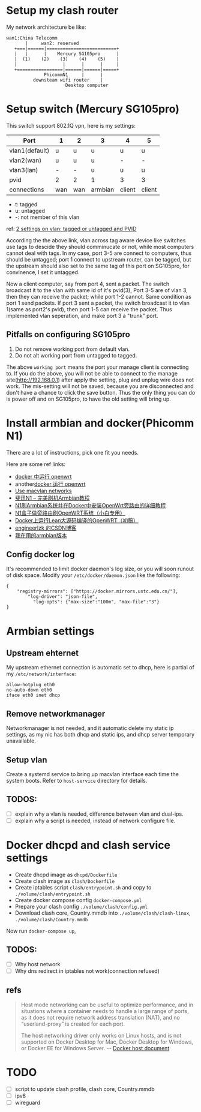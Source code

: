 # Setup my clash router #

My network architecture be like:
```
wan1:China Telecomm
       |     wan2: reserved
   +===|======|==========================+
   |   |      |    Mercury SG105pro      |
   |  (1)    (2)    (3)    (4)    (5)    |
   |                 |      |      |     |
   +=================|======|======|=====+
              PhicommN1     |      |
          downsteam wifi router    |
                      Desktop computer
```


# Setup switch (Mercury SG105pro)

This switch support 802.1Q vpn, here is my settings:

|  Port           | 1 | 2 | 3 | 4 | 5 |
|-----------------|---|---|---|---|---|
|  vlan1(default) | u | u | u | u | u |
|  vlan2(wan)     | u | u | u | - | - |
|  vlan3(lan)     | - | - | u | u | u |
|  pvid           | 2 | 2 | 1 | 3 | 3 |
|  connections    | wan | wan | armbian | client | client |

- t: tagged
- u: untagged
- -: not member of this vlan

ref: [2 settings on vlan: tagged or untagged and PVID](https://www.dell.com/community/Networking-General/Confused-about-PVID/m-p/2523824/highlight/true#M8746)

According the the above link, vlan across tag aware device like switches
use tags to descide they should comminucate or not, while most computers
cannot deal with tags. In my case, port 3-5 are connect to computers, 
thus should be untagged; port 1 connect to upstream router, can be tagged, 
but the upstream should also set to the same tag of this port on SG105pro,
for convinence, I set it untagged.

Now a client computer, say from port 4, sent a packet. The switch
broadcast it to the vlan with same id of it's pvid(3), Port 3-5 are of
vlan 3, then they can receive the packet; while port 1-2 cannot. Same
condition as port 1 send packets. If port 3 sent a packet, the switch
broadcast it to vlan 1(same as port2's pvid), then port 1-5 can receive
the packet. Thus implemented vlan seperation, and make port 3 a "trunk" port.

## Pitfalls on configuring SG105pro
1. Do not remove working port from default vlan.
2. Do not alt working port from untagged to tagged.

The above `working port` means the port your manage client is connecting
to. If you do the above, you will not be able to connect to the manage
site(http://192.168.0.1) after apply the setting, plug and unplug wire
does not work. The mis-setting will not be saved, because you are
disconnected and don't have a chance to click the save button. Thus the
only thing you can do is power off and on SG105pro, to have the old
setting will bring up.

# Install armbian and docker(Phicomm N1)

There are a lot of instructions, pick one fit you needs.

Here are some ref links:

- [docker 中运行 openwrt](https://github.com/lisaac/openwrt-in-docker)
- another[docker 运行 openwrt](https://github.com/luoqeng/OpenWrt-on-Docker)
- [Use macvlan networks](https://docs.docker.com/network/macvlan/)
- [斐讯N1 – 完美刷机Armbian教程](https://yuerblog.cc/2019/10/23/%e6%96%90%e8%ae%afn1-%e5%ae%8c%e7%be%8e%e5%88%b7%e6%9c%baarmbian%e6%95%99%e7%a8%8b/)
- [N1刷Armbian系统并在Docker中安装OpenWrt旁路由的详细教程](https://www.right.com.cn/forum/thread-1347921-1-1.html)
- [N1盒子做旁路由刷OpenWRT系统（小白专用）](https://www.cnblogs.com/neobuddy/p/n1-setup.html)
- [Docker上运行Lean大源码编译的OpenWRT（初稿）](https://openwrt.club/93.html)
- [engineerlzk 的CSDN博客](https://me.csdn.net/engineerlzk)
- [我在用的armbian版本](https://github.com/kuoruan/Build-Armbian/releases/tag/v5.99-20200408)

## Config docker log

It's recommended to limit docker daemon's log size, or you will soon runout of disk space.
Modify your `/etc/docker/daemon.json` like the following:

```
{
    "registry-mirrors": ["https://docker.mirrors.ustc.edu.cn/"],
        "log-driver": "json-file",
          "log-opts": {"max-size":"100m", "max-file":"3"}
}
```

# Armbian settings

## Upstream ehternet

My upstream ethernet connection is automatic set to dhcp, here is partial of my `/etc/network/interface`:

```
allow-hotplug eth0
no-auto-down eth0
iface eth0 inet dhcp
```

## Remove networkmanager

Networkmanager is not needed, and it automatic delete my static ip
settings, as my nic has both dhcp and static ips, and dhcp server
temporary unavailable.

## Setup vlan

Create a systemd service to bring up macvlan interface each time the system boots.
Refer to `host-service` directory for details.

## TODOS:

- [ ] explain why a vlan is needed, difference between vlan and dual-ips.
- [ ] explain why a script is needed, instead of network configure file.

# Docker dhcpd and clash service settings

- Create dhcpd image as `dhcpd/Dockerfile`
- Create clash image as `clash/Dockerfile`
- Create iptables script `clash/entrypoint.sh` and copy to `./volume/clash/entrypoint.sh`
- Create docker compose config `docker-compose.yml`
- Prepare your clash config `./volume/clash/config.yml`
- Download clash core, Country.mmdb into `./volume/clash/clash-linux`, `./volume/clash/Country.mmdb`

Now run `docker-compose up`, 

## TODOS:
- [ ] Why host network
- [ ] Why dns redirect in iptables not work(connection refused)

## refs

> Host mode networking can be useful to optimize performance, and in situations where a container needs to handle a large range of ports, as it does not require network address translation (NAT), and no “userland-proxy” is created for each port.
>
> The host networking driver only works on Linux hosts, and is not supported on Docker Desktop for Mac, Docker Desktop for Windows, or Docker EE for Windows Server. -- [Docker host document](https://docs.docker.com/network/host/)

# TODO

- [ ] script to update clash profile, clash core, Country.mmdb
- [ ] ipv6
- [ ] wireguard

